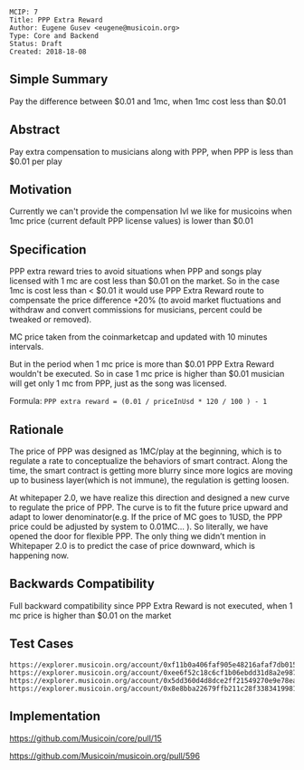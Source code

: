     MCIP: 7
    Title: PPP Extra Reward
    Author: Eugene Gusev <eugene@musicoin.org>
    Type: Core and Backend
    Status: Draft
    Created: 2018-18-08


## Simple Summary
Pay the difference between $0.01 and 1mc, when 1mc cost less than $0.01

## Abstract
Pay extra compensation to musicians along with PPP, when PPP is less than $0.01 per play

## Motivation
Currently we can't provide the compensation lvl we like for musicoins when 1mc price (current default PPP license values) is lower than $0.01

## Specification
PPP extra reward tries to avoid situations when PPP and songs play licensed with 1 mc are cost less than $0.01 on the market.
So in the case 1mc is cost less than < $0.01 it would use PPP Extra Reward route to compensate the price difference +20% (to avoid market fluctuations and withdraw and convert commissions for musicians, percent could be tweaked or removed).

MC price taken from the coinmarketcap and updated with 10 minutes intervals.

But in the period when 1 mc price is more than $0.01 PPP Extra Reward wouldn't be executed. So in case 1 mc price is higher than $0.01 musician will get only 1 mc from PPP, just as the song was licensed.

Formula: `PPP extra reward = (0.01 / priceInUsd * 120 / 100 ) - 1`


## Rationale
The price of PPP was designed as 1MC/play at the beginning, which is to regulate a rate to conceptualize the behaviors of smart contract. Along the time, the smart contract is getting more blurry since more logics are moving up to business layer(which is not immune), the regulation is getting loosen. 

At whitepaper 2.0, we have realize this direction and designed a new curve to regulate the price of PPP.  The curve is to fit the future price upward and adapt to lower denominator(e.g. If the price of MC goes to 1USD, the PPP price could be adjusted by system to 0.01MC… ). So literally, we have opened the door for flexible PPP.  The only thing we didn’t mention in Whitepaper 2.0 is to predict the case of price downward, which is happening now.  


## Backwards Compatibility
Full backward compatibility since PPP Extra Reward is not executed, when 1 mc price is higher than $0.01 on the market

## Test Cases
```
https://explorer.musicoin.org/account/0xf11b0a406faf905e48216afaf7db015fc3971392
https://explorer.musicoin.org/account/0xee6f52c18c6cf1b06ebdd31d8a2e987d26b62916
https://explorer.musicoin.org/account/0x5dd360d4d8dce2ff21549270e9e78ea91f06135d
https://explorer.musicoin.org/account/0x8e8bba22679ffb211c28f33834199812279962f2
```

## Implementation
https://github.com/Musicoin/core/pull/15

https://github.com/Musicoin/musicoin.org/pull/596

